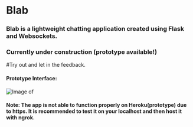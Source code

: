 # Blab
### Blab is a lightweight chatting application created using Flask and Websockets.
### Currently under construction (prototype available!)
#Try out and let in the feedback.
#### Prototype Interface:
![Image of ](https://i.imgur.com/kzeVVUG.png)

#### Note: The app is not able to function properly on Heroku(prototype) due to https. It is recommended to test it on your localhost and then host it with ngrok.

